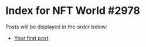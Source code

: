 # Index for NFT World #2978
Posts will be displayed in the order below:

- [Your first post](./001-first.md)

